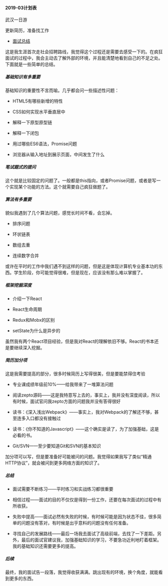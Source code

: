 #### 2019-03计划表

武汉一日游

更新简历，准备找工作

 - [面试总结](https://github.com/beat-the-buzzer/plan/blob/master/2019-03/README.md)

这是我生涯首次走社会招聘路线，我觉得这个过程还是需要去感受一下的。在疯狂面试的过程中，我会主动去了解外部的环境，并且能清楚地看到自己的不足之处。下面就是一些简单的总结。

##### 基础知识有多重要

基础知识的重要性不言而喻。几乎都会问一些描述性问题：

 - HTML5有哪些新增的特性

 - CSS如何实现水平垂直居中

 - 解释一下原型原型链

 - 解释一下闭包

 - 用过哪些ES6语法，Promise问题

 - 浏览器从输入地址到展示页面，中间发生了什么

##### 笔试题式的提问

这个就是比较固定的问题了。一般都是this指向，或者Promise问题，或者是写一个实现某个功能的方法。这个就需要自己疯狂做题了。

##### 算法有多重要

貌似我遇到了几个算法问题，感觉长时间不看，会忘掉。

 - 排序问题

 - 环状链表

 - 数组去重

 - 连续数字合并

或许在平时的工作中我们遇不到这样的问题，但是这是体现计算机专业基本功的东西。学生阶段，你可能觉得很难，但是现在，应该没有那么难以掌握了。

##### 框架挖掘深度

 - 介绍一下React

 - React生命周期

 - Redux和Mobx的区别

 - setState为什么是异步的

虽然我有两个React项目经验，但是我对React的理解依旧不够。React的书本还是要继续深入挖掘。

##### 简历加分项

这是我需要提高的部分，很多时候简历上写得很美，但是要能禁得住考验

 - 专业课成绩年级前10%——给我带来了一堆算法问题

 - 阅读zepto源码——这是我特意写上去的，事实上，我并没有深度阅读，所以有时候，面试官问我zepto方面的问题我并没有答得很好

 - 读书：《深入浅出Webpack》——事实上，我对Webpack的了解还不够，甚至连多入口都没有接触过

 - 读书：《你不知道的Javascript》——这个确实是读了，为了加强基础，这是必看的书。

 - Git/SVN——至少要知道Git和SVN的基本知识

加分项可以写，但是要准备好可能被问的问题。我觉得如果我写了类似“精通HTTP协议”，就会被问到更多网络方面的知识了。

##### 总结

 - 面试需要不断练习——平时练习和实战练习都很重要

 - 相信过程——面试的目的不仅仅是得到一份工作，还要在每次面试的过程中有所收获。

 - 失败中提高——面试必然有失败的时候，有时候可能是因为状态不佳，很多简单的问题没有答对，有时候是出乎意料的问题没有任何准备。

 - 寻找自己的发展路线——最后一场我去面试了高级前端，去找了一下差距。另外，最后的面试官建议我，加强基础知识的学习，不要急功近利地盯着框架。我的基础知识还需要更多的提高。

##### 后续

最终，我的面试告一段落，我觉得收获满满。跳出现有的环境，换个角度，就能看到更多的东西。
